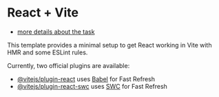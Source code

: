 # React + Vite

- [more details about the task](https://docs.google.com/document/d/1kbj6tFoRXacsU2eM-GEGFFzTInXy5YGDcf3iLLJp-L8)


This template provides a minimal setup to get React working in Vite with HMR and some ESLint rules.

Currently, two official plugins are available:

- [@vitejs/plugin-react](https://github.com/vitejs/vite-plugin-react/blob/main/packages/plugin-react/README.md) uses [Babel](https://babeljs.io/) for Fast Refresh
- [@vitejs/plugin-react-swc](https://github.com/vitejs/vite-plugin-react-swc) uses [SWC](https://swc.rs/) for Fast Refresh
